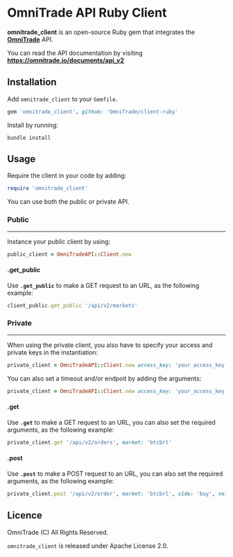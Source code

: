 # OmniTrade API Ruby Client

**omnitrade_client** is an open-source Ruby gem that integrates the **[OmniTrade](https://omnitrade.io/)** API.

You can read the API documentation by visiting **<https://omnitrade.io/documents/api_v2>**

## Installation

Add `omnitrade_client` to your `Gemfile`.

```ruby
gem 'omnitrade_client', github: 'OmniTrade/client-ruby'
```

Install by running:

```
bundle install
```

## Usage

Require the client in your code by adding:

```ruby
require 'omnitrade_client'
```

You can use both the public or private API.

### Public
------
Instance your public client by using:

```ruby
public_client = OmniTradeAPI::Client.new
```

#### .get_public

Use **`.get_public`** to make a GET request to an URL, as the following example:

```ruby
client_public.get_public '/api/v2/markets'
```

### Private
------

When using the private client, you also have to specify your access and private keys in the instantiation:

```ruby
private_client = OmniTradeAPI::Client.new access_key: 'your_access_key', secret_key: 'your_secret_key'
```

You can also set a timeout and/or endpoit by adding the arguments:

```ruby
private_client = OmniTradeAPI::Client.new access_key: 'your_access_key', secret_key: 'your_secret_key', timeout: 60, endpoint: 'https://omnitrade.io/'
```
#### .get

Use **`.get`** to make a GET request to an URL, you can also set the required arguments, as the following example:

```ruby
private_client.get '/api/v2/orders', market: 'btcbrl'
```

#### .post

Use **`.post`** to make a POST request to an URL, you can also set the required arguments, as the following example:

```ruby
private_client.post '/api/v2/order', market: 'btcbrl', side: 'buy', volume: '0.42', price: '4200.0'
```

## Licence

OmniTrade (C) All Rights Reserved.

`omnitrade_client` is released under Apache License 2.0.


